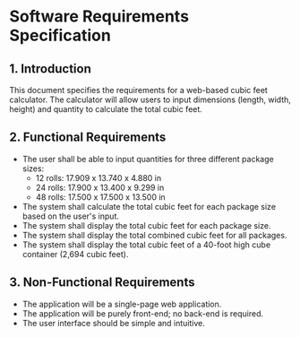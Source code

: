 # Software Requirements Specification

## 1. Introduction

This document specifies the requirements for a web-based cubic feet calculator. The calculator will allow users to input dimensions (length, width, height) and quantity to calculate the total cubic feet.

## 2. Functional Requirements

*   The user shall be able to input quantities for three different package sizes:
    *   12 rolls: 17.909 x 13.740 x 4.880 in
    *   24 rolls: 17.900 x 13.400 x 9.299 in
    *   48 rolls: 17.500 x 17.500 x 13.500 in
*   The system shall calculate the total cubic feet for each package size based on the user's input.
*   The system shall display the total cubic feet for each package size.
*   The system shall display the total combined cubic feet for all packages.
*   The system shall display the total cubic feet of a 40-foot high cube container (2,694 cubic feet).

## 3. Non-Functional Requirements

*   The application will be a single-page web application.
*   The application will be purely front-end; no back-end is required.
*   The user interface should be simple and intuitive.
